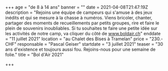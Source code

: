 +++
age = "de 8 à 14 ans"
banner = ""
date = 2021-04-08T21:47:19Z
description = "Rejoins une équipe de campeurs qui s'amuse à des jeux inédits et qui se mesure à la chasse à numéros. Viens bricoler, chanter, partager des moments de recueillements par petits groupes, rire et faire le plein de souvenirs inoubliables. Si tu souhaites te faire une petite idée sur les activités de notre camp, va cliquer du côté de www.boldair.ch"
enddate = "11 juillet 2021"
location = "au Chalet des Bises à Tramelan"
price = "230.- CHF"
responsable = "Pascal Geiser"
startdate = "3 juillet 2021"
teaser = "30 ans d'existence et toujours aussi fou. Rejoins-nous pour une semaine de folie."
title = "Bol d'Air 2021"

+++
